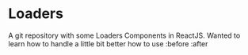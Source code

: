 # Loaders

A git repository with some Loaders Components in ReactJS.
Wanted to learn how to handle a little bit better how to use :before :after
